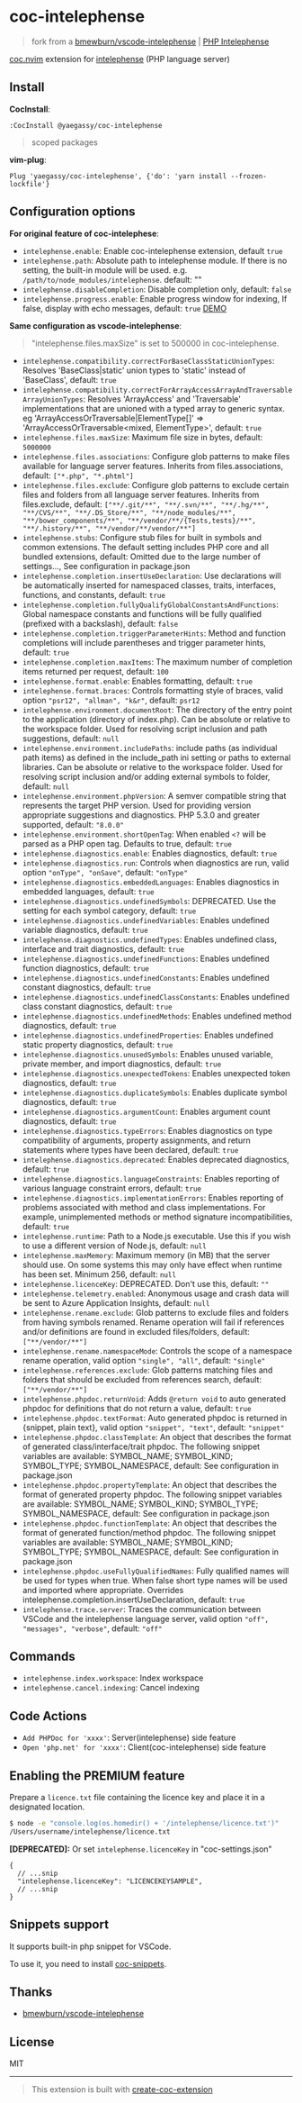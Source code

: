 # coc-intelephense

> fork from a [bmewburn/vscode-intelephense](https://github.com/bmewburn/vscode-intelephense) | [PHP Intelephense](https://marketplace.visualstudio.com/items?itemName=bmewburn.vscode-intelephense-client)

[coc.nvim](https://github.com/neoclide/coc.nvim) extension for [intelephense](https://intelephense.com/) (PHP language server)

## Install

**CocInstall**:

```vim
:CocInstall @yaegassy/coc-intelephense
```

> scoped packages

**vim-plug**:

```vim
Plug 'yaegassy/coc-intelephense', {'do': 'yarn install --frozen-lockfile'}
```

## Configuration options

**For original feature of coc-intelephese**:

- `intelephense.enable`: Enable coc-intelephense extension, default `true`
- `intelephense.path`: Absolute path to intelephense module. If there is no setting, the built-in module will be used. e.g. `/path/to/node_modules/intelephense`. default: ""
- `intelephense.disableCompletion`: Disable completion only, default: `false`
- `intelephense.progress.enable`: Enable progress window for indexing, If false, display with echo messages, default: `true` [DEMO](https://github.com/yaegassy/coc-intelephense/pull/2)

**Same configuration as vscode-intelephense**:

> "intelephense.files.maxSize" is set to 500000 in coc-intelephense.

- `intelephense.compatibility.correctForBaseClassStaticUnionTypes`: Resolves 'BaseClass|static' union types to 'static' instead of 'BaseClass', default: `true`
- `intelephense.compatibility.correctForArrayAccessArrayAndTraversableArrayUnionTypes`: Resolves 'ArrayAccess' and 'Traversable' implementations that are unioned with a typed array to generic syntax. eg 'ArrayAccessOrTraversable|ElementType[]' => 'ArrayAccessOrTraversable<mixed, ElementType>', default: `true`
- `intelephense.files.maxSize`: Maximum file size in bytes, default: `5000000`
- `intelephense.files.associations`: Configure glob patterns to make files available for language server features. Inherits from files.associations, default: `["*.php", "*.phtml"]`
- `intelephense.files.exclude`: Configure glob patterns to exclude certain files and folders from all language server features. Inherits from files.exclude, default: `["**/.git/**", "**/.svn/**", "**/.hg/**", "**/CVS/**", "**/.DS_Store/**", "**/node_modules/**", "**/bower_components/**", "**/vendor/**/{Tests,tests}/**", "**/.history/**", "**/vendor/**/vendor/**"]`
- `intelephense.stubs`: Configure stub files for built in symbols and common extensions. The default setting includes PHP core and all bundled extensions, default: Omitted due to the large number of settings..., See configuration in package.json
- `intelephense.completion.insertUseDeclaration`: Use declarations will be automatically inserted for namespaced classes, traits, interfaces, functions, and constants, default: `true`
- `intelephense.completion.fullyQualifyGlobalConstantsAndFunctions`: Global namespace constants and functions will be fully qualified (prefixed with a backslash), default: `false`
- `intelephense.completion.triggerParameterHints`: Method and function completions will include parentheses and trigger parameter hints, default: `true`
- `intelephense.completion.maxItems`: The maximum number of completion items returned per request, default: `100`
- `intelephense.format.enable`: Enables formatting, default: `true`
- `intelephense.format.braces`: Controls formatting style of braces, valid option `"psr12", "allman", "k&r"`, default: `psr12`
- `intelephense.environment.documentRoot`: The directory of the entry point to the application (directory of index.php). Can be absolute or relative to the workspace folder. Used for resolving script inclusion and path suggestions, default: `null`
- `intelephense.environment.includePaths`: include paths (as individual path items) as defined in the include_path ini setting or paths to external libraries. Can be absolute or relative to the workspace folder. Used for resolving script inclusion and/or adding external symbols to folder, default: `null`
- `intelephense.environment.phpVersion`: A semver compatible string that represents the target PHP version. Used for providing version appropriate suggestions and diagnostics. PHP 5.3.0 and greater supported, default: `"8.0.0"`
- `intelephense.environment.shortOpenTag`: When enabled `<?` will be parsed as a PHP open tag. Defaults to true, default: `true`
- `intelephense.diagnostics.enable`: Enables diagnostics, default: `true`
- `intelephense.diagnostics.run`: Controls when diagnostics are run, valid option `"onType", "onSave"`, default: `"onType"`
- `intelephense.diagnostics.embeddedLanguages`: Enables diagnostics in embedded languages, default: `true`
- `intelephense.diagnostics.undefinedSymbols`: DEPRECATED. Use the setting for each symbol category, default: `true`
- `intelephense.diagnostics.undefinedVariables`: Enables undefined variable diagnostics, default: `true`
- `intelephense.diagnostics.undefinedTypes`: Enables undefined class, interface and trait diagnostics, default: `true`
- `intelephense.diagnostics.undefinedFunctions`: Enables undefined function diagnostics, default: `true`
- `intelephense.diagnostics.undefinedConstants`: Enables undefined constant diagnostics, default: `true`
- `intelephense.diagnostics.undefinedClassConstants`: Enables undefined class constant diagnostics, default: `true`
- `intelephense.diagnostics.undefinedMethods`: Enables undefined method diagnostics, default: `true`
- `intelephense.diagnostics.undefinedProperties`: Enables undefined static property diagnostics, default: `true`
- `intelephense.diagnostics.unusedSymbols`: Enables unused variable, private member, and import diagnostics, default: `true`
- `intelephense.diagnostics.unexpectedTokens`: Enables unexpected token diagnostics, default: `true`
- `intelephense.diagnostics.duplicateSymbols`: Enables duplicate symbol diagnostics, default: `true`
- `intelephense.diagnostics.argumentCount`: Enables argument count diagnostics, default: `true`
- `intelephense.diagnostics.typeErrors`: Enables diagnostics on type compatibility of arguments, property assignments, and return statements where types have been declared, default: `true`
- `intelephense.diagnostics.deprecated`: Enables deprecated diagnostics, default: `true`
- `intelephense.diagnostics.languageConstraints`: Enables reporting of various language constraint errors, default: `true`
- `intelephense.diagnostics.implementationErrors`: Enables reporting of problems associated with method and class implementations. For example, unimplemented methods or method signature incompatibilities, default: `true`
- `intelephense.runtime`: Path to a Node.js executable. Use this if you wish to use a different version of Node.js, default: `null`
- `intelephense.maxMemory`: Maximum memory (in MB) that the server should use. On some systems this may only have effect when runtime has been set. Minimum 256, default: `null`
- `intelephense.licenceKey`: DEPRECATED. Don't use this, default: `""`
- `intelephense.telemetry.enabled`: Anonymous usage and crash data will be sent to Azure Application Insights, default: `null`
- `intelephense.rename.exclude`: Glob patterns to exclude files and folders from having symbols renamed. Rename operation will fail if references and/or definitions are found in excluded files/folders, default: `["**/vendor/**"]`
- `intelephense.rename.namespaceMode`: Controls the scope of a namespace rename operation, valid option `"single", "all"`, default: `"single"`
- `intelephense.references.exclude`: Glob patterns matching files and folders that should be excluded from references search, default: `["**/vendor/**"]`
- `intelephense.phpdoc.returnVoid`: Adds `@return void` to auto generated phpdoc for definitions that do not return a value, default: `true`
- `intelephense.phpdoc.textFormat`: Auto generated phpdoc is returned in {snippet, plain text}, valid option `"snippet", "text"`, default: `"snippet"`
- `intelephense.phpdoc.classTemplate`: An object that describes the format of generated class/interface/trait phpdoc. The following snippet variables are available: SYMBOL_NAME; SYMBOL_KIND; SYMBOL_TYPE; SYMBOL_NAMESPACE, default: See configuration in package.json
- `intelephense.phpdoc.propertyTemplate`: An object that describes the format of generated property phpdoc. The following snippet variables are available: SYMBOL_NAME; SYMBOL_KIND; SYMBOL_TYPE; SYMBOL_NAMESPACE, default: See configuration in package.json
- `intelephense.phpdoc.functionTemplate`: An object that describes the format of generated function/method phpdoc. The following snippet variables are available: SYMBOL_NAME; SYMBOL_KIND; SYMBOL_TYPE; SYMBOL_NAMESPACE, default: See configuration in package.json
- `intelephense.phpdoc.useFullyQualifiedNames`: Fully qualified names will be used for types when true. When false short type names will be used and imported where appropriate. Overrides intelephense.completion.insertUseDeclaration, default: `true`
- `intelephense.trace.server`: Traces the communication between VSCode and the intelephense language server, valid option `"off", "messages", "verbose"`, default: `"off"`

## Commands

- `intelephense.index.workspace`: Index workspace
- `intelephense.cancel.indexing`: Cancel indexing

## Code Actions

- `Add PHPDoc for 'xxxx'`: Server(intelephense) side feature
- `Open 'php.net' for 'xxxx'`: Client(coc-intelephense) side feature

## Enabling the PREMIUM feature

Prepare a `licence.txt` file containing the licence key and place it in a designated location.

```sh
$ node -e "console.log(os.homedir() + '/intelephense/licence.txt')"
/Users/username/intelephense/licence.txt
```

**[DEPRECATED]:** Or set `intelephense.licenceKey` in "coc-settings.json"

```jsonc
{
  // ...snip
  "intelephense.licenceKey": "LICENCEKEYSAMPLE",
  // ...snip
}
```

## Snippets support

It supports built-in php snippet for VSCode.

To use it, you need to install [coc-snippets](https://github.com/neoclide/coc-snippets).

## Thanks

- [bmewburn/vscode-intelephense](https://github.com/bmewburn/vscode-intelephense)

## License

MIT

----

> This extension is built with [create-coc-extension](https://github.com/fannheyward/create-coc-extension)
